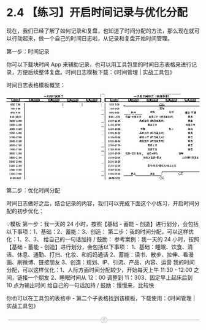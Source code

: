 # 2.4 【练习】开启时间记录与优化分配

现在，我们已经了解了如何记录和复盘，也知道了时间分配的方法，那么现在就可以行动起来，做一个自己的时间日志啦，从记录和复盘开始时间管理。

第一步：时间记录

你可以下载块时间 App 来辅助记录，也可以用工具包里的时间日志表格来进行记录，方便后续整体复盘。时间日志模板下载：《时间管理 | 实战工具包》

时间日志表格模板概览：

![](img/bd8d37eefabcaf70770824cf3e97ff1a.png)

第二步：优化时间分配

时间日志做好之后，结合记录的内容，我们可以完成下面这个小练习，开启时间分配的初步优化：

💡模板
第一步：我一天的 24 小时，按照【基础 - 蓄能 - 创造】进行划分，会包括以下事项：1、基础：2、蓄能：3、创造：
第二步：我的时间分配，可以这样优化：1、2、3、
给自己的一句话加持 / 鼓励：
参考案例：我一天的 24 小时，按照【基础 - 蓄能 - 创造】进行划分，会包括以下事项：
1、基础：睡眠、饮食、清洁、休息、通勤、打扫、化妆、和妈妈通话 2、蓄能：读书、散步、拉伸、看漫画、刷微博、链接朋友 3、创造：规划、IP、引流、产品、内容、运营
我的时间分配，可以这样优化：1、人际方面时间分配较少，开始每天上午 11:30 - 12:00 之间，链接一个朋友 2、睡眠时间从 12：00 调整到 11：303、固定早上起床后到 10 点为输出时间
给自己的一句话加持 / 鼓励：慢慢来，比较快

你也可以在工具包的表格中 - 第二个子表格找到该模板，下载使用：《时间管理 | 实战工具包》

![](img/e573a089fa5c69c53659d55b676d2c92.png)